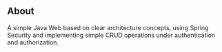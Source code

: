 ## About

A simple Java Web based on clear architecture concepts, using Spring Security and implementing simple CRUD operations under authentication and authorization.